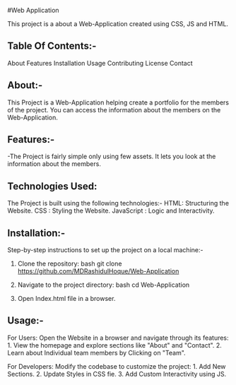 #Web Application

This project is a about a Web-Application created using CSS, JS and HTML.

## Table Of Contents:-
About
Features
Installation
Usage
Contributing
License
Contact


## About:-
This Project is a Web-Application helping create a portfolio for the members of the project. You can access the information about the members on the Web-Application.

## Features:-
-The Project is fairly simple only using few assets. It lets you look at the information about the members.

## Technologies Used:
The Project is built using the following technologies:-
HTML: Structuring the Website.
CSS : Styling the Website.
JavaScript : Logic and Interactivity.

## Installation:-
Step-by-step instructions to set up the project on a local machine:-
1. Clone the repository:
	bash
	git clone https://github.com/MDRashidulHoque/Web-Application

2. Navigate to the project directory:
   	bash
   	cd Web-Application
3. Open Index.html file in a browser.


## Usage:-
For Users:
Open the Website in a browser and navigate through its features:
	1. View the homepage and explore sections like "About" and "Contact".
	2. Learn about Individual team members by Clicking on "Team".

For Developers:
Modify the codebase to customize the project:
	1. Add New Sections.
	2. Update Styles in CSS fie.
	3. Add Custom Interactivity using JS.
	
